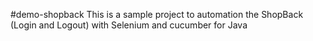 #demo-shopback This is a sample project to automation the ShopBack (Login and Logout) with Selenium and cucumber for Java